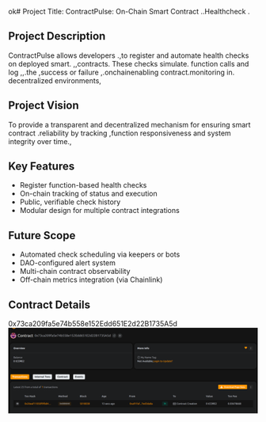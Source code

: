 ok# Project Title: ContractPulse: On-Chain Smart Contract ..Healthcheck .
  
## Project Description

ContractPulse  allows developers .,to register and automate health checks on deployed smart. ,,contracts. These checks simulate. function calls and log ,,.the  ,success or failure ,.onchainenabling contract.monitoring in. decentralized environments,
 
## Project Vision 
 
To provide a transparent and decentralized mechanism for ensuring smart contract .reliability by tracking ,function responsiveness and system integrity over time.,

## Key Features

- Register function-based health checks
- On-chain tracking of status and execution
- Public, verifiable check history
- Modular design for multiple contract  integrations

## Future Scope

- Automated check scheduling via keepers or bots
- DAO-configured alert system
- Multi-chain contract observability 
- Off-chain metrics integration (via Chainlink)

## Contract Details
0x73ca209fa5e74b558e152Edd651E2d22B1735A5d
![alt text](image.png)
